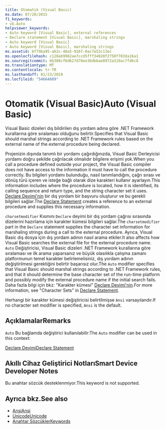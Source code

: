 ```yaml
---
title: Otomatik (Visual Basic)
ms.date: 07/20/2015
f1_keywords:
- vb.Auto
helpviewer_keywords:
- Auto keyword [Visual Basic], external references
- Declare statement [Visual Basic], marshaling strings
- Auto keyword [Visual Basic]
- Auto keyword [Visual Basic], marshaling strings
ms.assetid: bf79ba95-a62c-48a5-916f-0ac7a52c13ec
ms.openlocfilehash: c128ab9982ae7ccd5fff34020f2750f703da16a1
ms.sourcegitcommit: 6b308cf6d627d78ee36dbbae8972a310ac7fd6c8
ms.translationtype: MT
ms.contentlocale: tr-TR
ms.lasthandoff: 01/23/2019
ms.locfileid: "54664609"
---
```

# <a name="auto-visual-basic"></a><span data-ttu-id="a41b2-102">Otomatik (Visual Basic)</span><span class="sxs-lookup"><span data-stu-id="a41b2-102">Auto (Visual Basic)</span></span>
<span data-ttu-id="a41b2-103">Visual Basic dizeleri dış bildirilen dış yordam adına göre .NET Framework kurallarına göre sıralaması olduğunu belirtir.</span><span class="sxs-lookup"><span data-stu-id="a41b2-103">Specifies that Visual Basic should marshal strings according to .NET Framework rules based on the external name of the external procedure being declared.</span></span>  
  
 <span data-ttu-id="a41b2-104">Projenizin dışında tanımlı bir yordamı çağırdığınızda, Visual Basic Derleyicisi yordamı doğru şekilde çağrılacak olmalıdır bilgilere erişimi yok.</span><span class="sxs-lookup"><span data-stu-id="a41b2-104">When you call a procedure defined outside your project, the Visual Basic compiler does not have access to the information it must have to call the procedure correctly.</span></span> <span data-ttu-id="a41b2-105">Bu bilgileri yordamı bulunduğu, nasıl tanımlandığını, çağrı sırası ve dönüş türü içeren ve isteğe bağlı olarak dize karakteri kullanır ayarlayın.</span><span class="sxs-lookup"><span data-stu-id="a41b2-105">This information includes where the procedure is located, how it is identified, its calling sequence and return type, and the string character set it uses.</span></span> <span data-ttu-id="a41b2-106">[Declare Deyimi'nin](../../../visual-basic/language-reference/statements/declare-statement.md) bir dış yordam bir başvuru oluşturur ve bu gerekli bilgileri sağlar.</span><span class="sxs-lookup"><span data-stu-id="a41b2-106">The [Declare Statement](../../../visual-basic/language-reference/statements/declare-statement.md) creates a reference to an external procedure and supplies this necessary information.</span></span>  
  
 <span data-ttu-id="a41b2-107">`charsetmodifier` Kısmını `Declare` deyimi bir dış yordam çağrısı sırasında dizelerini hazırlama için karakter kümesi bilgileri sağlar.</span><span class="sxs-lookup"><span data-stu-id="a41b2-107">The `charsetmodifier` part in the `Declare` statement supplies the character set information for marshaling strings during a call to the external procedure.</span></span> <span data-ttu-id="a41b2-108">Ayrıca, Visual Basic dış dosya için dış yordam adının nasıl arama etkiler.</span><span class="sxs-lookup"><span data-stu-id="a41b2-108">It also affects how Visual Basic searches the external file for the external procedure name.</span></span> <span data-ttu-id="a41b2-109">`Auto` Değiştiricisi, Visual Basic dizeleri .NET Framework kurallarına göre sıralaması ve ilk arama yaparsanız ve büyük olasılıkla çalışma zamanı platformunun temel karakter belirlemelisiniz, dış yordam adının değiştirilmesi gerektiğini belirtir başarısız olur.</span><span class="sxs-lookup"><span data-stu-id="a41b2-109">The `Auto` modifier specifies that Visual Basic should marshal strings according to .NET Framework rules, and that it should determine the base character set of the run-time platform and possibly modify the external procedure name if the initial search fails.</span></span> <span data-ttu-id="a41b2-110">Daha fazla bilgi için bkz: "Karakter kümesi" [Declare Deyimi'nin](../../../visual-basic/language-reference/statements/declare-statement.md).</span><span class="sxs-lookup"><span data-stu-id="a41b2-110">For more information, see "Character Sets" in [Declare Statement](../../../visual-basic/language-reference/statements/declare-statement.md).</span></span>  
  
 <span data-ttu-id="a41b2-111">Herhangi bir karakter kümesi değiştiricisi belirtilmişse `Ansi` varsayılandır.</span><span class="sxs-lookup"><span data-stu-id="a41b2-111">If no character set modifier is specified, `Ansi` is the default.</span></span>  
  
## <a name="remarks"></a><span data-ttu-id="a41b2-112">Açıklamalar</span><span class="sxs-lookup"><span data-stu-id="a41b2-112">Remarks</span></span>  
 <span data-ttu-id="a41b2-113">`Auto` Bu bağlamda değiştirici kullanılabilir:</span><span class="sxs-lookup"><span data-stu-id="a41b2-113">The `Auto` modifier can be used in this context:</span></span>  
  
 [<span data-ttu-id="a41b2-114">Declare Deyimi</span><span class="sxs-lookup"><span data-stu-id="a41b2-114">Declare Statement</span></span>](../../../visual-basic/language-reference/statements/declare-statement.md)  
  
## <a name="smart-device-developer-notes"></a><span data-ttu-id="a41b2-115">Akıllı Cihaz Geliştirici Notları</span><span class="sxs-lookup"><span data-stu-id="a41b2-115">Smart Device Developer Notes</span></span>  
 <span data-ttu-id="a41b2-116">Bu anahtar sözcük desteklenmiyor.</span><span class="sxs-lookup"><span data-stu-id="a41b2-116">This keyword is not supported.</span></span>  
  
## <a name="see-also"></a><span data-ttu-id="a41b2-117">Ayrıca bkz.</span><span class="sxs-lookup"><span data-stu-id="a41b2-117">See also</span></span>
- [<span data-ttu-id="a41b2-118">Ansi</span><span class="sxs-lookup"><span data-stu-id="a41b2-118">Ansi</span></span>](../../../visual-basic/language-reference/modifiers/ansi.md)
- [<span data-ttu-id="a41b2-119">Unicode</span><span class="sxs-lookup"><span data-stu-id="a41b2-119">Unicode</span></span>](../../../visual-basic/language-reference/modifiers/unicode.md)
- [<span data-ttu-id="a41b2-120">Anahtar Sözcükler</span><span class="sxs-lookup"><span data-stu-id="a41b2-120">Keywords</span></span>](../../../visual-basic/language-reference/keywords/index.md)
